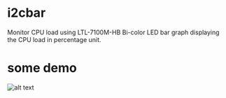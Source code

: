 # i2cbar
Monitor CPU load using LTL-7100M-HB Bi-color LED bar graph displaying the CPU load in percentage unit.

# some demo

![alt text](https://i.imgur.com/zoSNJuk.jpg)
